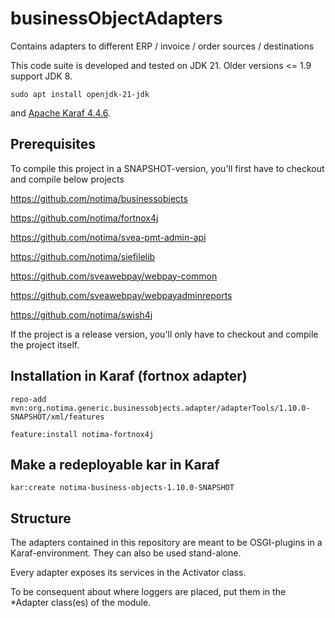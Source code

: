 # businessObjectAdapters
Contains adapters to different ERP / invoice / order sources / destinations

This code suite is developed and tested on JDK 21. Older versions <= 1.9 support JDK 8.

	sudo apt install openjdk-21-jdk

and [Apache Karaf 4.4.6](https://karaf.apache.org/archives.html).

## Prerequisites

To compile this project in a SNAPSHOT-version, you'll first have to checkout and compile below projects

https://github.com/notima/businessobjects

https://github.com/notima/fortnox4j

https://github.com/notima/svea-pmt-admin-api

https://github.com/notima/siefilelib

https://github.com/sveawebpay/webpay-common

https://github.com/sveawebpay/webpayadminreports

https://github.com/notima/swish4j

If the project is a release version, you'll only have to checkout and compile the project itself.

## Installation in Karaf (fortnox adapter)

	repo-add mvn:org.notima.generic.businessobjects.adapter/adapterTools/1.10.0-SNAPSHOT/xml/features
	
	feature:install notima-fortnox4j
	
## Make a redeployable kar in Karaf

	kar:create notima-business-objects-1.10.0-SNAPSHOT

## Structure

The adapters contained in this repository are meant to be OSGI-plugins in a Karaf-environment. They can also be used stand-alone.

Every adapter exposes its services in the Activator class.

To be consequent about where loggers are placed, put them in the *Adapter class(es) of the module.
